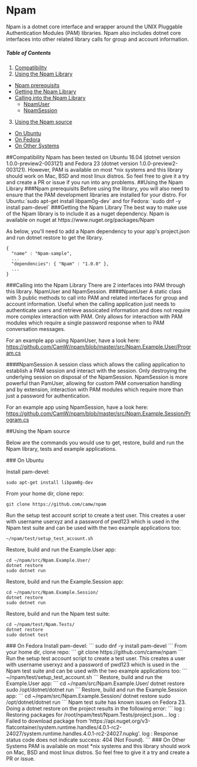 # Npam
Npam is a dotnet core interface and wrapper around the UNIX Pluggable Authentication Modules (PAM) libraries. Npam also includes dotnet core interfaces into other related library calls for group and account information.

##### Table of Contents  
1. [Compatibility](#Compatibility)  
2. [Using the Npam Library](#Using_the_Npam_Library)
  * [Npam prerequisits](#Npam_prerequisits)
  * [Getting the Npam Library](#Getting_the_Npam_Library)
  * [Calling into the Npam Library](#Calling_into_the_Npam_Library)
    * [NpamUser](#NpamUser)
    * [NpamSession](#NpamSession)
3. [Using the Npam source](#Using_the_Npam_source)
  * [On Ubuntu](#On_Ubuntu)
  * [On Fedora](#On_Fedora)
  * [On Other Systems](#On_Other_Systems)

<a name="Compatibility"/>
##Compatibility
Npam has been tested on Ubuntu 16.04 (dotnet version 1.0.0-preview2-003121) and Fedora 23 (dotnet version 1.0.0-preview2-003121). However, PAM is available on most *nix systems and this library should work on Mac, BSD and most linux distros. So feel free to give it a try and create a PR or issue if you run into any problems.

<a name="Using_the_Npam_Library"/>
##Using the Npam Library

<a name="Npam_prerequisits"/>
###Npam prerequisits
Before using the library, you will also need to ensure that the PAM development libraries are installed for your distro.
For Ubuntu:`sudo apt-get install libpam0g-dev` and for Fedora: `sudo dnf -y install pam-devel`

<a name="Getting_the_Npam_Library"/>
###Getting the Npam Library
The best way to make use of the Npam library is to include it as a nuget dependency. Npam is available on nuget at https://www.nuget.org/packages/Npam

As below, you'll need to add a Npam dependency to your app's project.json and run dotnet restore to get the library.
```
{
  "name" : "Npam-sample",
  ...
  "dependencies": { "Npam" : "1.0.0" },
  ...
}
```

<a name="Calling_into_the_Npam_Library"/>
###Calling into the Npam Library
There are 2 interfaces into PAM through this library. NpamUser and NpamSession.

<a name="NpamUser"/>
####NpamUser
A static class with 3 public methods to call into PAM and related interfaces for group and account information. Useful when the calling application just needs to authenticate users and retrieve assoicated information and does not require more complex interaction with PAM. Only allows for interaction with PAM modules which require a single password response when to PAM conversation messages.

For an example app using NpamUser, have a look here: https://github.com/CamW/npam/blob/master/src/Npam.Example.User/Program.cs

<a name="NpamSession"/>
####NpamSession
A session class which allows the calling application to establish a PAM session and interact with the session. Only destroying the underlying session on disposal of the NpamSession. NpamSession is more powerful than PamUser, allowing for custom PAM conversation handling and by extension, interaction with PAM modules which require more than just a password for authentication.

For an example app using NpamSession, have a look here: https://github.com/CamW/npam/blob/master/src/Npam.Example.Session/Program.cs

<a name="Using_the_Npam_source"/>
##Using the Npam source

Below are the commands you would use to get, restore, build and run the Npam library, tests and example applications.

<a name="On_Ubuntu"/>
### On Ubuntu

Install pam-devel: 
```
sudo apt-get install libpam0g-dev
```
From your home dir, clone repo: 
```
git clone https://github.com/camw/npam
```
Run the setup test account script to create a test user. This creates a user with username userxyz and a password of pwd123 which is used in the Npam test suite and can be used with the two example applications too: 
```
~/npam/test/setup_test_account.sh
```
Restore, build and run the Example.User app:
```
cd ~/npam/src/Npam.Example.User/
dotnet restore
sudo dotnet run
```
Restore, build and run the Example.Session app:
```
cd ~/npam/src/Npam.Example.Session/
dotnet restore
sudo dotnet run
```
Restore, build and run the Npam test suite:
```
cd ~/npam/test/Npam.Tests/
dotnet restore
sudo dotnet test
```
    
<a name="On_Fedora"/>
### On Fedora
Install pam-devel: 
```
sudo dnf -y install pam-devel
```
From your home dir, clone repo: 
```
git clone https://github.com/camw/npam
```
Run the setup test account script to create a test user. This creates a user with username userxyz and a password of pwd123 which is used in the Npam test suite and can be used with the two example applications too: 
```
~/npam/test/setup_test_account.sh
```
Restore, build and run the Example.User app:
```
cd ~/npam/src/Npam.Example.User/
dotnet restore
sudo /opt/dotnet/dotnet run
```
Restore, build and run the Example.Session app:
```
cd ~/npam/src/Npam.Example.Session/
dotnet restore
sudo /opt/dotnet/dotnet run
```
Npam test suite has known issues on Fedora 23. Doing a dotnet restore on the project results in the following error:
```
log  : Restoring packages for /root/npam/test/Npam.Tests/project.json...
log  : Failed to download package from 'https://api.nuget.org/v3-flatcontainer/system.runtime.handles/4.0.1-rc2-24027/system.runtime.handles.4.0.1-rc2-24027.nupkg'.
log  : Response status code does not indicate success: 404 (Not Found).
```

<a name="On_Other_Systems"/>
### On Other Systems
PAM is available on most *nix systems and this library should work on Mac, BSD and most linux distros. So feel free to give it a try and create a PR or issue.
